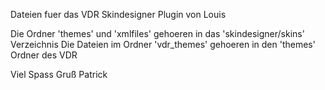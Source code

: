 Dateien fuer das VDR Skindesigner Plugin von Louis

Die Ordner 'themes' und 'xmlfiles' gehoeren in das 'skindesigner/skins' Verzeichnis
Die Dateien im Ordner 'vdr_themes' gehoeren in den 'themes' Ordner des VDR

Viel Spass
Gruß Patrick
